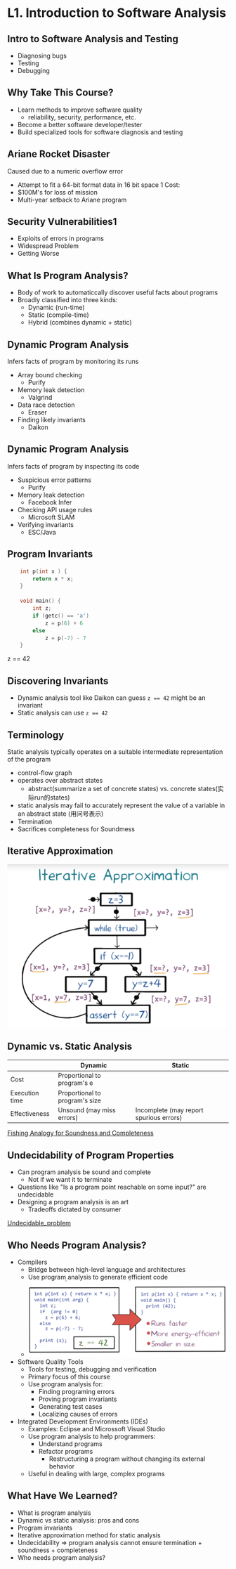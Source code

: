 # L1. Introduction to Software Analysis

## Intro to Software Analysis and Testing
- Diagnosing bugs
- Testing 
- Debugging
## Why Take This Course?
- Learn methods to improve software quality
    - reliability, security, performance, etc.
- Become a better software developer/tester
- Build specialized tools for software diagnosis and testing

## Ariane Rocket Disaster
Caused due to a numeric overflow error
- Attempt to fit a 64-bit format data in 16 bit space
1
Cost:
- $100M's for loss of mission
- Multi-year setback to Ariane program

## Security Vulnerabilities1
- Exploits of errors in programs
- Widespread Problem
- Getting Worse

## What Is Program Analysis?
- Body of work to automaticcally discover useful facts about programs
- Broadly classified into three kinds:
    - Dynamic (run-time)
    - Static (compile-time)
    - Hybrid (combines dynamic + static)

## Dynamic Program Analysis
Infers facts of program by monitoring its runs
- Array bound checking 
    - Purify
- Memory leak detection
    - Valgrind
- Data race detection
    - Eraser
- Finding likely invariants
    - Daikon

## Dynamic Program Analysis
Infers facts of program by inspecting its code
- Suspicious error patterns
    - Purify
- Memory leak detection
    - Facebook Infer
- Checking API usage rules
    - Microsoft SLAM
- Verifying invariants
    - ESC/Java

## Program Invariants
``` c
    int p(int x ) {
        return x * x;
    }

    void main() {
        int z;
        if (getc() == 'a') 
            z = p(6) + 6
        else 
            z = p(-7) - 7
    }
```

z == 42

## Discovering Invariants 
- Dynamic analysis tool like Daikon can guess `z == 42` might be an invariant
- Static analysis can use `z == 42`

## Terminology
Static analysis typically operates on a suitable intermediate representation of the program
- control-flow graph
- operates over abstract states
    - abstract(summarize a set of concrete states) vs. concrete states(实际run的states)
- static analysis may fail to accurately represent the value of a variable in an abstract state (用问号表示)
- Termination
- Sacrifices completeness for Soundmess

## Iterative Approximation
![](images/2020-06-06-22-53-50.png)

## Dynamic vs. Static Analysis
<br>|Dynamic|Static|
--|--|--
Cost|Proportional to program's e
Execution time|Proportional to program's size
Effectiveness| Unsound (may miss errors) | Incomplete (may report spurious errors)
 
[Fishing Analogy for Soundness and Completeness](https://medium.com/@ramazanpolat/an-analogy-to-make-you-understand-concept-of-soundness-and-completeness-6aefcebbc8d7)

## Undecidability of Program Properties
- Can program analysis be sound and complete
    - Not if we want it to terminate
- Questions like "Is a program point reachable on some input?" are undecidable
- Designing a program analysis is an art
    - Tradeoffs dictated by consumer

[Undecidable_problem](https://en.wikipedia.org/wiki/Undecidable_problem)

## Who Needs Program Analysis?
- Compilers
    - Bridge between high-level language and architectures
    - Use program analysis to generate efficient code
    - ![](images/2020-06-07-12-18-00.png)
- Software Quality Tools
    - Tools for testing, debugging and verification
    - Primary focus of this course
    - Use program analysis for:
        - Finding programing errors
        - Proving program invariants
        - Generating test cases
        - Localizing causes of errors
- Integrated Development Environments (IDEs)
    - Examples: Eclipse and Microssoft Visual Studio
    - Use program analysis to help programmers:
        - Understand programs
        - Refactor programs
            - Restructuring a program without changing its external behavior
    - Useful in dealing with large, complex programs

## What Have We Learned?
- What is program analysis
- Dynamic vs static analysis: pros and cons
- Program invariants
- Iterative approximation method for static analysis
- Undecidability => program analysis cannot ensure termination + soundness + completeness
- Who needs program analysis?

